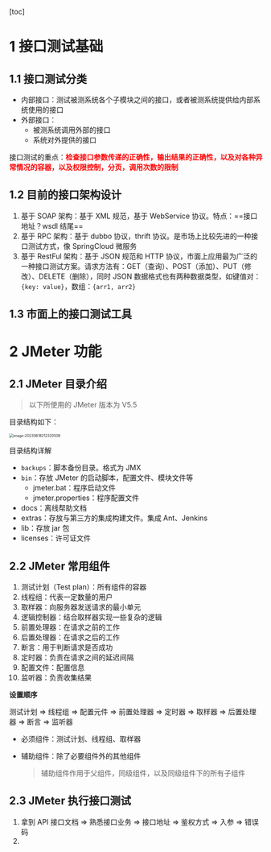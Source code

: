 [toc]

# 1 接口测试基础

## 1.1 接口测试分类

- 内部接口：测试被测系统各个子模块之间的接口，或者被测系统提供给内部系统使用的接口
- 外部接口：
  - 被测系统调用外部的接口
  - 系统对外提供的接口

接口测试的重点：<strong style="color:red">检查接口参数传递的正确性，输出结果的正确性，以及对各种异常情况的容器，以及权限控制，分页，调用次数的限制</strong>



## 1.2 目前的接口架构设计

1. 基于 SOAP 架构：基于 XML 规范，基于 WebService 协议。特点：==接口地址？wsdl 结尾==
2. 基于 RPC 架构：基于 dubbo 协议，thrift 协议。是市场上比较先进的一种接口测试方式，像 SpringCloud 微服务
3. 基于 RestFul 架构：基于 JSON 规范和 HTTP 协议，市面上应用最为广泛的一种接口测试方案。请求方法有：GET（查询）、POST（添加）、PUT（修改）、DELETE（删除），同时 JSON 数据格式也有两种数据类型，如键值对：`{key: value}`，数组：`{arr1, arr2}`



## 1.3 市面上的接口测试工具



# 2 JMeter 功能

## 2.1 JMeter 目录介绍

> 以下所使用的 JMeter 版本为 V5.5

目录结构如下：

<img src="https://theblogimage.oss-cn-fuzhou.aliyuncs.com/imagefortypora/image-20230618212320508.png" alt="image-20230618212320508" style="zoom:50%;" />

目录结构详解

- `backups`：脚本备份目录。格式为 JMX
- `bin`：存放 JMeter 的启动脚本，配置文件、模块文件等
  - jmeter.bat：程序启动文件
  - jmeter.properties：程序配置文件
- docs：离线帮助文档
- extras：存放与第三方的集成构建文件。集成 Ant、Jenkins
- lib：存放 jar 包
- licenses：许可证文件



## 2.2 JMeter 常用组件

1. 测试计划（Test plan）：所有组件的容器
2. 线程组：代表一定数量的用户
3. 取样器：向服务器发送请求的最小单元
4. 逻辑控制器：结合取样器实现一些复杂的逻辑
5. 前置处理器：在请求之前的工作
6. 后置处理器：在请求之后的工作
7. 断言：用于判断请求是否成功
8. 定时器：负责在请求之间的延迟间隔
9. 配置文件：配置信息
10. 监听器：负责收集结果



**设置顺序**

测试计划 => 线程组 => 配置元件 => 前置处理器 => 定时器 => 取样器 => 后置处理器 => 断言 => 监听器



- 必须组件：测试计划、线程组、取样器

- 辅助组件：除了必要组件外的其他组件

  > 辅助组件作用于父组件，同级组件，以及同级组件下的所有子组件



## 2.3 JMeter 执行接口测试

1. 拿到 API 接口文档 => 熟悉接口业务 => 接口地址 => 鉴权方式 => 入参 => 错误码
2. 

